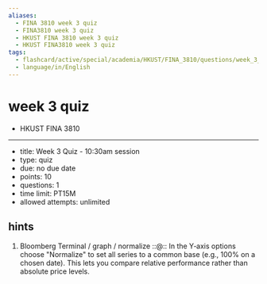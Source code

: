 ```yaml
---
aliases:
  - FINA 3810 week 3 quiz
  - FINA3810 week 3 quiz
  - HKUST FINA 3810 week 3 quiz
  - HKUST FINA3810 week 3 quiz
tags:
  - flashcard/active/special/academia/HKUST/FINA_3810/questions/week_3_quiz
  - language/in/English
---
```


# week 3 quiz

- HKUST FINA 3810

---

- title: Week 3 Quiz - 10:30am session
- type: quiz
- due: no due date
- points: 10
- questions: 1
- time limit: PT15M
- allowed attempts: unlimited

## hints

1. Bloomberg Terminal / graph / normalize ::@:: In the Y‑axis options choose "Normalize" to set all series to a common base \(e.g., 100% on a chosen date\). This lets you compare relative performance rather than absolute price levels. <!--SR:!2025-11-07,16,290!2025-11-01,10,270-->
